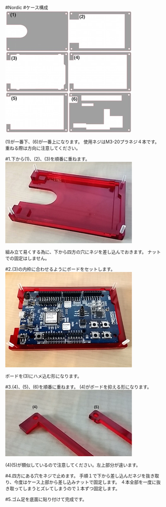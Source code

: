 #Nordic
#ケース構成<br>
![](../img/1100_case/manual/nordic_00.jpg)

(1)が一番下、(6)が一番上になります。
使用ネジはM3-20プラネジ４本です。
重ねる際は方向に注意してください。

#1.下から(1)、(2)、(3)を順番に重ねます。
![](../img/1100_case/manual/nordic_01.jpg)

組み立て易くする為に、下から四方の穴にネジを差し込んでおきます。
ナットでの固定はしません。

#2.(3)の内枠に合わせるようにボードをセットします。
![](../img/1100_case/manual/nordic_02.jpg)

ボードを(3)にハメ込む形になります。

#3.(4)、(5)、(6)を順番に重ねます。
(4)がボードを抑える形になります。
![](../img/1100_case/manual/nordic_03.jpg)

(4)(5)が類似しているので注意してください。左上部分が違います。

#4.四方にある穴をネジで止めます。
手順１で下から差し込んだネジを抜き取り、今度はケース上部から差し込みナットで固定します。
４本全部を一度に抜き取ってしまうとズレてしまうので１本ずつ固定します。

#5.ゴム足を底面に貼り付けて完成です。